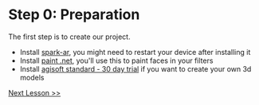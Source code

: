 # Step 0: Preparation

The first step is to create our project.

- Install [spark-ar](https://sparkar.facebook.com/ar-studio/download), you might need to restart your device after installing it
- Install [paint .net](https://www.getpaint.net/download.html), you'll use this to paint faces in your filters
- Install [agisoft standard - 30 day trial](https://www.agisoft.com/downloads/installer/) if you want to create your own 3d models

[Next Lesson >>](lesson.2.md)